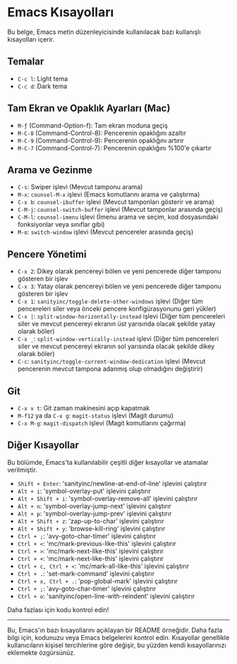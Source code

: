 
# Emacs Kısayolları

Bu belge, Emacs metin düzenleyicisinde kullanılacak bazı kullanışlı kısayolları içerir.

## Temalar

- `C-c l`: Light tema
- `C-c d`: Dark tema

## Tam Ekran ve Opaklık Ayarları (Mac)

- `M-ƒ` (Command-Option-f): Tam ekran moduna geçiş
- `M-C-8` (Command-Control-8): Pencerenin opaklığını azaltır
- `M-C-9` (Command-Control-9): Pencerenin opaklığını artırır
- `M-C-7` (Command-Control-7): Pencerenin opaklığını %100'e çıkartır

## Arama ve Gezinme

- `C-s`: Swiper işlevi (Mevcut tamponu arama)
- `M-x`: `counsel-M-x` işlevi (Emacs komutlarını arama ve çalıştırma)
- `C-x b`: `counsel-ibuffer` işlevi (Mevcut tamponları gösterir ve arama)
- `C-M-j`: `counsel-switch-buffer` işlevi (Mevcut tamponlar arasında geçiş)
- `C-M-l`: `counsel-imenu` işlevi (İmenu arama ve seçim, kod dosyasındaki fonksiyonlar veya sınıflar gibi)
- `M-o`: `switch-window` işlevi (Mevcut pencereler arasında geçiş)

## Pencere Yönetimi

- `C-x 2`: Dikey olarak pencereyi bölen ve yeni pencerede diğer tamponu gösteren bir işlev
- `C-x 3`: Yatay olarak pencereyi bölen ve yeni pencerede diğer tamponu gösteren bir işlev
- `C-x 1`: `sanityinc/toggle-delete-other-windows` işlevi (Diğer tüm pencereleri siler veya önceki pencere konfigürasyonunu geri yükler)
- `C-x |`: `split-window-horizontally-instead` işlevi (Diğer tüm pencereleri siler ve mevcut pencereyi ekranın üst yarısında olacak şekilde yatay olarak böler)
- `C-x _`: `split-window-vertically-instead` işlevi (Diğer tüm pencereleri siler ve mevcut pencereyi ekranın sol yarısında olacak şekilde dikey olarak böler)
- `C-c`: `sanityinc/toggle-current-window-dedication` işlevi (Mevcut pencerenin mevcut tampona adanmış olup olmadığını değiştirir)

## Git

- `C-x v t`: Git zaman makinesini açıp kapatmak
- `M-f12` ya da `C-x g`: `magit-status` işlevi (Magit durumu)
- `C-x M-g`: `magit-dispatch` işlevi (Magit komutlarını çağırma)

## Diğer Kısayollar

Bu bölümde, Emacs'ta kullanılabilir çeşitli diğer kısayollar ve atamalar verilmiştir.

- `Shift + Enter`: 'sanityinc/newline-at-end-of-line' işlevini çalıştırır
- `Alt + i`: 'symbol-overlay-put' işlevini çalıştırır
- `Alt + Shift + i`: 'symbol-overlay-remove-all' işlevini çalıştırır
- `Alt + n`: 'symbol-overlay-jump-next' işlevini çalıştırır
- `Alt + p`: 'symbol-overlay-jump-prev' işlevini çalıştırır
- `Alt + Shift + z`: 'zap-up-to-char' işlevini çalıştırır
- `Alt + Shift + y`: 'browse-kill-ring' işlevini çalıştırır
- `Ctrl + ;`: 'avy-goto-char-timer' işlevini çalıştırır
- `Ctrl + <`: 'mc/mark-previous-like-this' işlevini çalıştırır
- `Ctrl + >`: 'mc/mark-next-like-this' işlevini çalıştırır
- `Ctrl + +`: 'mc/mark-next-like-this' işlevini çalıştırır
- `Ctrl + c, Ctrl + <`: 'mc/mark-all-like-this' işlevini çalıştırır
- `Ctrl + .`: 'set-mark-command' işlevini çalıştırır
- `Ctrl + x, Ctrl + .`: 'pop-global-mark' işlevini çalıştırır
- `Ctrl + ;`: 'avy-goto-char-timer' işlevini çalıştırır
- `Ctrl + o`: 'sanityinc/open-line-with-reindent' işlevini çalıştırır

Daha fazlası için kodu kontrol edin!

---

Bu, Emacs'ın bazı kısayollarını açıklayan bir README örneğidir. Daha fazla bilgi için, kodunuzu veya Emacs belgelerini kontrol edin. Kısayollar genellikle kullanıcıların kişisel tercihlerine göre değişir, bu yüzden kendi kısayollarınızı eklemekte özgürsünüz.
